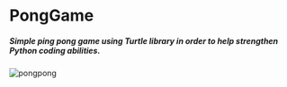 # PongGame
##### Simple ping pong game using Turtle library in order to help strengthen Python coding abilities.

![pongpong](https://user-images.githubusercontent.com/101601240/173661055-d9b36e95-d28b-43b9-a0a4-dc5eba6894ba.png)
